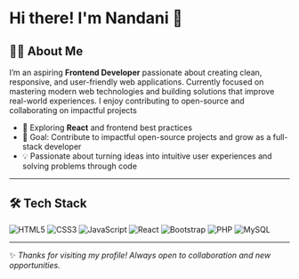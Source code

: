 # Hi there! I'm Nandani 👋

## 👩‍💻 About Me
I’m an aspiring **Frontend Developer** passionate about creating clean, responsive, and user-friendly web applications.
Currently focused on mastering modern web technologies and building solutions that improve real-world experiences.
I enjoy contributing to open-source and collaborating on impactful projects

- 🌱 Exploring **React** and frontend best practices  
- 🎯 Goal: Contribute to impactful open-source projects and grow as a full-stack developer  
- 💡 Passionate about turning ideas into intuitive user experiences and solving problems through code

---

## 🛠️ Tech Stack
![HTML5](https://img.shields.io/badge/-HTML5-E34F26?logo=html5&logoColor=white) 
![CSS3](https://img.shields.io/badge/-CSS3-1572B6?logo=css3&logoColor=white) 
![JavaScript](https://img.shields.io/badge/-JavaScript-F7DF1E?logo=javascript&logoColor=black) 
![React](https://img.shields.io/badge/-React-61DAFB?logo=react&logoColor=black) 
![Bootstrap](https://img.shields.io/badge/-Bootstrap-7952B3?logo=bootstrap&logoColor=white)
![PHP](https://img.shields.io/badge/-PHP-777BB4?logo=php&logoColor=white)
![MySQL](https://img.shields.io/badge/-MySQL-4479A1?logo=mysql&logoColor=white)

  
---

✨ _Thanks for visiting my profile! Always open to collaboration and new opportunities._

